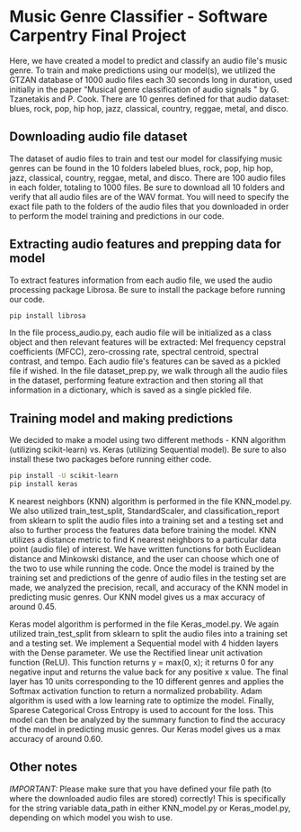 # Music Genre Classifier - Software Carpentry Final Project

Here, we have created a model to predict and classify an audio file's music genre. To train and make predictions using our model(s), we utilized the GTZAN database of 1000 audio files each 30 seconds long in duration, used initially in the paper “Musical genre classification of audio signals " by G. Tzanetakis and P. Cook. There are 10 genres defined for that audio dataset: blues, rock, pop, hip hop, jazz, classical, country, reggae, metal, and disco.

## Downloading audio file dataset
The dataset of audio files to train and test our model for classifying music genres can be found in the 10 folders labeled blues, rock, pop, hip hop, jazz, classical, country, reggae, metal, and disco. There are 100 audio files in each folder, totaling to 1000 files. Be sure to download all 10 folders and verify that all audio files are of the WAV format. You will need to specify the exact file path to the folders of the audio files that you downloaded in order to perform the model training and predictions in our code.

## Extracting audio features and prepping data for model
To extract features information from each audio file, we used the audio processing package Librosa. Be sure to install the package before running our code. 
```bash
pip install librosa
```
In the file process_audio.py, each audio file will be initialized as a class object and then relevant features will be extracted: Mel frequency cepstral coefficients (MFCC), zero-crossing rate, spectral centroid, spectral contrast, and tempo. Each audio file's features can be saved as a pickled file if wished.
In the file dataset_prep.py, we walk through all the audio files in the dataset, performing feature extraction and then storing all that information in a dictionary, which is saved as a single pickled file.

## Training model and making predictions
We decided to make a model using two different methods - KNN algorithm (utilizing scikit-learn) vs. Keras (utilizing Sequential model). Be sure to also install these two packages before running either code.
```bash
pip install -U scikit-learn
pip install keras
```
K nearest neighbors (KNN) algorithm is performed in the file KNN_model.py. We also utilized train_test_split, StandardScaler, and classification_report from sklearn to split the audio files into a training set and a testing set and also to further process the features data before training the model. KNN utilizes a distance metric to find K nearest neighbors to a particular data point (audio file) of interest. We have written functions for both Euclidean distance and Minkowski distance, and the user can choose which one of the two to use while running the code. Once the model is trained by the training set and predictions of the genre of audio files in the testing set are made, we analyzed the precision, recall, and accuracy of the KNN model in predicting music genres. Our KNN model gives us a max accuracy of around 0.45.

Keras model algorithm is performed in the file Keras_model.py. We again utilized train_test_split from sklearn to split the audio files into a training set and a testing set. We implement a Sequential model with 4 hidden layers with the Dense parameter. We use the Rectified linear unit activation function (ReLU). This function returns y = max(0, x); it returns 0 for any negative input and returns the value back for any positive x value. The final layer has 10 units corresponding to the 10 different genres and applies the Softmax activation function to return a normalized probability. Adam algorithm is used with a low learning rate to optimize the model. Finally, Sparese Categorical Cross Entropy is used to account for the loss. This model can then be analyzed by the summary function to find the accuracy of the model in predicting music genres. Our Keras model gives us a max accuracy of around 0.60.

## Other notes
*IMPORTANT:* Please make sure that you have defined your file path (to where the downloaded audio files are stored) correctly! This is specifically for the string variable data_path in either KNN_model.py or Keras_model.py, depending on which model you wish to use.
